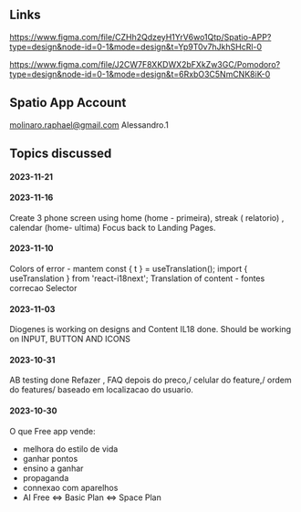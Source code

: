 ## Links
https://www.figma.com/file/CZHh2QdzeyH1YrV6wo1Qtp/Spatio-APP?type=design&node-id=0-1&mode=design&t=Yp9T0v7hJkhSHcRl-0

https://www.figma.com/file/J2CW7F8XKDWX2bFXkZw3GC/Pomodoro?type=design&node-id=0-1&mode=design&t=6RxbO3C5NmCNK8iK-0

## Spatio App Account
molinaro.raphael@gmail.com
Alessandro.1


## Topics discussed

#### 2023-11-21



#### 2023-11-16
Create 3 phone screen using home (home - primeira),  streak ( relatorio) ,  calendar (home- ultima)
Focus back to Landing Pages.

#### 2023-11-10
Colors of error - mantem
const { t } = useTranslation();
import { useTranslation } from 'react-i18next';
Translation of content - 
fontes correcao
Selector

#### 2023-11-03
Diogenes is working on designs and Content
IL18 done.
Should be working on INPUT, BUTTON AND ICONS

#### 2023-10-31
AB testing done 
Refazer , FAQ depois do preco,/ celular do feature,/ ordem do features/ baseado em localizacao do usuario.

#### 2023-10-30
O que Free app vende:
- melhora do estilo de vida
- ganhar pontos
- ensino a ganhar
- propaganda
- connexao com aparelhos
- AI 
Free <=> Basic Plan <=> Space Plan